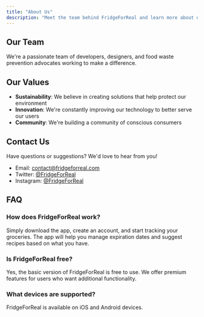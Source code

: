 ```yaml
---
title: "About Us"
description: "Meet the team behind FridgeForReal and learn more about our company"
---
```


## Our Team

We're a passionate team of developers, designers, and food waste prevention advocates working to make a difference.

## Our Values

- **Sustainability**: We believe in creating solutions that help protect our environment
- **Innovation**: We're constantly improving our technology to better serve our users
- **Community**: We're building a community of conscious consumers

## Contact Us

Have questions or suggestions? We'd love to hear from you!

- Email: [contact@fridgeforreal.com](mailto:contact@fridgeforreal.com)
- Twitter: [@FridgeForReal](https://twitter.com/FridgeForReal)
- Instagram: [@FridgeForReal](https://instagram.com/FridgeForReal)

## FAQ

### How does FridgeForReal work?
Simply download the app, create an account, and start tracking your groceries. The app will help you manage expiration dates and suggest recipes based on what you have.

### Is FridgeForReal free?
Yes, the basic version of FridgeForReal is free to use. We offer premium features for users who want additional functionality.

### What devices are supported?
FridgeForReal is available on iOS and Android devices. 